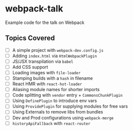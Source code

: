 # webpack-talk
Example code for the talk on Webpack

## Topics Covered

- [ ] A simple project with `webpack-dev.config.js`
- [ ] Adding `index.html` via `HtmlWebpackPlugin`
- [ ] JS/JSX transpilation via `babel`
- [ ] Add CSS support
- [ ] Loading images with `file-loader`
- [ ] Stamping builds with a `hash` in filename
- [ ] React HMR with `react-hot-loader`
- [ ] Aliasing module names for shorter imports
- [ ] Code splitting with `vendor` entry + `CommonsChunkPlugin`
- [ ] Using `DefinePlugin` to introduce env vars
- [ ] Using `ProvidePlugin` for supplying modules for free vars
- [ ] Using Externals to remove libs from bundles
- [ ] Dev and Prod configurations using `webpack-merge`
- [ ] `historyApiFallback` with `react-router`
